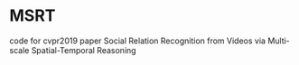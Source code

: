 # MSRT
code for cvpr2019 paper Social Relation Recognition from Videos via Multi-scale Spatial-Temporal Reasoning
